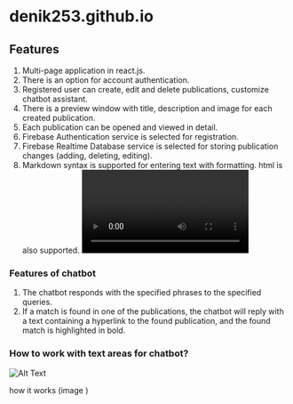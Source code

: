 # denik253.github.io

## Features
1. Multi-page application in react.js.
2. There is an option for account authentication.
3. Registered user can create, edit and delete publications, customize chatbot assistant.
4. There is a preview window with title, description and image for each created publication.
5. Each publication can be opened and viewed in detail.
6. Firebase Authentication service is selected for registration.
7. Firebase Realtime Database service is selected for storing publication changes (adding, deleting, editing).
8. Markdown syntax is supported for entering text with formatting. html is also supported.
![Alt Text](./media/video1.mp4)


### Features of chatbot
1. The chatbot responds with the specified phrases to the specified queries.
2. If a match is found in one of the publications, the chatbot will reply with a text containing a hyperlink to the found publication, and the found match is highlighted in bold.


### How to work with text areas for chatbot?
![Alt Text](./media/video2.gif)

how it works (image )
